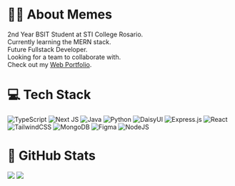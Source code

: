 # 👨‍💼 About Memes
2nd Year BSIT Student at STI College Rosario.<br>
Currently learning the MERN stack.<br>
Future Fullstack Developer.<br>
Looking for a team to collaborate with.<br>
Check out my <a href="https://lucky-estrada.vercel.app/">Web Portfolio</a>.



# 💻 Tech Stack
![TypeScript](https://img.shields.io/badge/typescript-%23007ACC.svg?style=for-the-badge&logo=typescript&logoColor=white) ![Next JS](https://img.shields.io/badge/Next-black?style=for-the-badge&logo=next.js&logoColor=white) ![Java](https://img.shields.io/badge/java-%23ED8B00.svg?style=for-the-badge&logo=openjdk&logoColor=white) ![Python](https://img.shields.io/badge/python-3670A0?style=for-the-badge&logo=python&logoColor=ffdd54) ![DaisyUI](https://img.shields.io/badge/daisyui-5A0EF8?style=for-the-badge&logo=daisyui&logoColor=white) ![Express.js](https://img.shields.io/badge/express.js-%23404d59.svg?style=for-the-badge&logo=express&logoColor=%2361DAFB) ![React](https://img.shields.io/badge/react-%2320232a.svg?style=for-the-badge&logo=react&logoColor=%2361DAFB) ![TailwindCSS](https://img.shields.io/badge/tailwindcss-%2338B2AC.svg?style=for-the-badge&logo=tailwind-css&logoColor=white) ![MongoDB](https://img.shields.io/badge/MongoDB-%234ea94b.svg?style=for-the-badge&logo=mongodb&logoColor=white) ![Figma](https://img.shields.io/badge/figma-%23F24E1E.svg?style=for-the-badge&logo=figma&logoColor=white) ![NodeJS](https://img.shields.io/badge/node.js-6DA55F?style=for-the-badge&logo=node.js&logoColor=white)

# 📃 GitHub Stats

<img src="https://github-readme-stats.vercel.app/api/top-langs/?username=STI-TakoYucky&theme=react&hide_border=false&include_all_commits=true&count_private=false&layout=compact">
<img src="https://github-readme-streak-stats.herokuapp.com/?user=STI-TakoYucky&theme=react&hide_border=false">


<!-- Proudly created with GPRM ( https://gprm.itsvg.in ) -->
